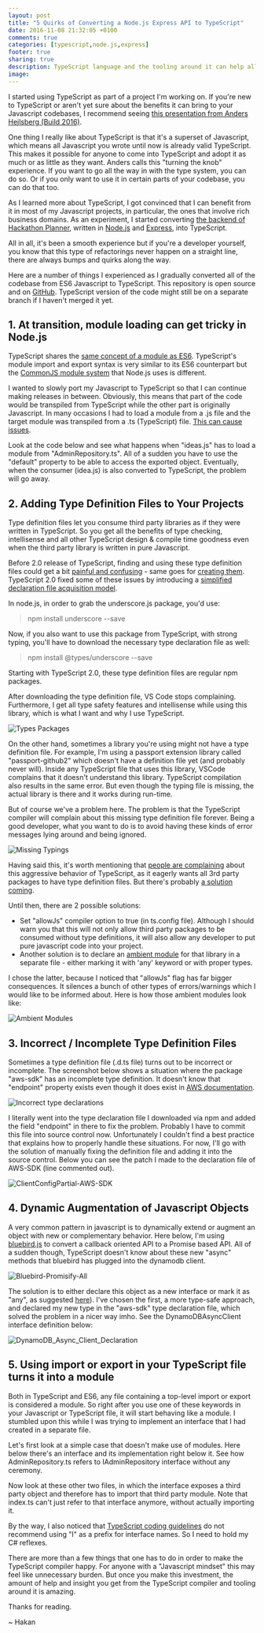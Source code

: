 ```yaml
---
layout: post
title: "5 Quirks of Converting a Node.js Express API to TypeScript"
date: 2016-11-08 21:32:05 +0100
comments: true
categories: [typescript,node.js,express]
footer: true
sharing: true
description: TypeScript language and the tooling around it can help all sizeable javascript projects to become more maintainable.
image:  
---
```


I started using TypeScript as part of a project I'm working on. If you're new to TypeScript or 
aren't yet sure about the benefits it can bring to your Javascript codebases, I recommend seeing 
[this presentation from Anders Hejlsberg (Build 2016)](https://channel9.msdn.com/Events/Build/2016/B881).

One thing I really like about TypeScript is that it's a superset of Javascript, which means all Javascript 
you wrote until now is already valid TypeScript. This makes it possible for anyone to come 
into TypeScript and adopt it as much or as little as they want. Anders calls this "turning the knob" 
experience. If you want to go all the way in with the type system, you can do so. Or if you only want to 
use it in certain parts of your codebase, you can do that too.

As I learned more about TypeScript, I got convinced that I can benefit from it in most of my Javascript projects, 
in particular, the ones that involve rich business domains. As an experiment, I started 
converting [the backend of Hackathon Planner](https://github.com/hakant/HackathonPlannerAPI), written in [Node.js](https://nodejs.org/en/) 
and [Express](http://expressjs.com/), into TypeScript. 

All in all, it's been a smooth experience but if 
you're a developer yourself, you know that this type of refactorings never happen on a straight line, there 
are always bumps and quirks along the way.   

Here are a number of things I experienced as I gradually converted all of the codebase from ES6 Javascript 
to TypeScript. This repository is open source and on [GitHub](https://github.com/hakant/HackathonPlannerAPI). 
TypeScript version of the code might still be on a separate branch if I haven't merged it yet.

## 1. At transition, module loading can get tricky in Node.js

TypeScript shares the [same concept of a module as ES6](https://www.typescriptlang.org/docs/handbook/modules.html). 
TypeScript's module import and export syntax is very similar to its ES6 counterpart but the [CommonJS 
module system](https://nodejs.org/docs/latest/api/modules.html) that Node.js uses is different.

I wanted to slowly port my Javascript to TypeScript so that I can continue making releases in between. 
Obviously, this means that part of the code would be transpiled from TypeScript while the other part is 
originally Javascript. In many occasions I had to load a module from a .js file and the target
module was transpiled from a .ts (TypeScript) file. [This can cause issues](https://github.com/Microsoft/TypeScript/issues/2719).

Look at the code below and see what happens when "ideas.js" has to load a module from "AdminRepository.ts". 
All of a sudden you have to use the "default" property to be able to access the exported object. 
Eventually, when the consumer (idea.js) is also converted to TypeScript, the problem will go away.
<br/>

<script src="https://gist.github.com/hakant/d68576a8d9cc9ed85e8d3c649ad8a856.js"></script>

## 2. Adding Type Definition Files to Your Projects

Type definition files let you consume third party libraries as if they were written in TypeScript. So 
you get all the benefits of type checking, intellisense and all other TypeScript design & compile time
goodness even when the third party library is written in pure Javascript.

Before 2.0 release of TypeScript, finding and using these type definition files could get a bit [painful and 
confusing](https://www.davevoyles.com/2016/02/16/how-to-add-type-definitions-to-a-typescript-project/) - 
same goes for [creating them](https://medium.com/@mweststrate/how-to-create-strongly-typed-npm-modules-1e1bda23a7f4#.7ur75n1hf).
TypeScript 2.0 fixed some of these issues by introducing a [simplified declaration file
acquisition model](https://blogs.msdn.microsoft.com/typescript/2016/09/22/announcing-typescript-2-0/#simplified-declaration-file-dts-acquisition).

In node.js, in order to grab the underscore.js package, you'd use:
>npm install underscore --save

Now, if you also want to use this package from TypeScript, with strong typing, you'll have to download
the necessary type declaration file as well:
>npm install @types/underscore --save

Starting with TypeScript 2.0, these type definition files are regular npm packages.

After downloading the type definition file, VS Code stops complaining. Furthermore, I get all type safety 
features and intellisense while using this library, which is what I want and why I use TypeScript. 

![Types Packages](/assets/Node_Express_TypeScript/types_packages.png)

On the other hand, sometimes a library you're using might not have a type definition file. For example, I'm using 
a passport extension library called "passport-github2" which doesn't have a definition file yet 
(and probably never will). Inside any TypeScript file that uses this library, VSCode complains that it doesn't 
understand this library. TypeScript compilation also results in the same error. But even though the typing file 
is missing, the actual library is there and it works during run-time.

But of course we've a problem here. The problem is that the TypeScript compiler will complain about this missing type definition file
forever. Being a good developer, what you want to do is to avoid having these kinds of error messages lying around
and being ignored.

![Missing Typings](/assets/Node_Express_TypeScript/missing_typing.png)

Having said this, it's worth mentioning that 
[people are complaining](https://medium.com/@sam.verschueren/the-one-thing-that-keeps-me-from-using-typescript-839e9bd464d7#.fg5tvva5g) 
about this aggressive behavior of TypeScript, as it eagerly wants all 3rd party packages to have type definition files. But
there's probably [a solution coming](https://github.com/Microsoft/TypeScript/pull/11446).

Until then, there are 2 possible solutions: 

* Set "allowJs" compiler option to true (in ts.config file). Although I should warn you that this will not only allow 
third party packages to be consumed without type definitions, it will also allow any developer to put pure 
javascript code into your project. 
* Another solution is to declare an [ambient module](https://www.typescriptlang.org/docs/handbook/modules.html#ambient-modules) 
for that library in a separate file - either marking it with 'any' keyword or with proper types.

I chose the latter, because I noticed that "allowJs" flag has far bigger consequences. It silences a bunch of 
other types of errors/warnings which I would like to be informed about. Here is how those ambient modules 
look like:

![Ambient Modules](/assets/Node_Express_TypeScript/ambient_modules.png)

## 3. Incorrect / Incomplete Type Definition Files

Sometimes a type definition file (.d.ts file) turns out to be incorrect or incomplete. The screenshot
below shows a situation where the package "aws-sdk" has an incomplete type definition. It doesn't 
know that "endpoint" property exists even though it does exist in [AWS documentation](http://docs.aws.amazon.com/amazondynamodb/latest/gettingstartedguide/GettingStarted.NodeJs.01.html).

![Incorrect type declarations](/assets/Node_Express_TypeScript/incorrect_d.ts_file.png)

I literally went into the type declaration file I downloaded via npm and added the field "endpoint"
in there to fix the problem. Probably I have to commit this file into source control now. Unfortunately 
I couldn't find a best practice that explains how to properly handle these situations. For now, I'll go
with the solution of manually fixing the definition file and adding it into the source control. Below you
can see the patch I made to the declaration file of AWS-SDK (line commented out).

![ClientConfigPartial-AWS-SDK](/assets/Node_Express_TypeScript/clientconfigpartial_d.ts.png)


## 4. Dynamic Augmentation of Javascript Objects

A very common pattern in javascript is to dynamically extend or augment an object with new or complementary
behavior. Here below, I'm using [bluebird.js](http://bluebirdjs.com) to convert a callback oriented API
to a Promise based API. All of a sudden though, TypeScript doesn't know about these new "async" methods that 
bluebird has plugged into the dynamodb client. 

![Bluebird-Promisify-All](/assets/Node_Express_TypeScript/promisify_all.png)

The solution is to either declare this object as a new interface or mark it as "any", 
as suggested [here](https://github.com/Microsoft/TypeScript/issues/8685)). I've chosen the first, a more type-safe
approach, and declared my new type in the "aws-sdk" type declaration file, which solved the problem in 
a nicer way imho. See the DynamoDBAsyncClient interface definition below:

![DynamoDB_Async_Client_Declaration](/assets/Node_Express_TypeScript/dynamodb_async_client_declaration.png)

## 5. Using import or export in your TypeScript file turns it into a module

Both in TypeScript and ES6, any file containing a top-level import or export is considered a module. So 
right after you use one of these keywords in your Javascript or TypeScript file, it will start behaving like 
a module. I stumbled upon this while I was trying to implement an interface that I had created in a separate 
file. 

Let's first look at a simple case that doesn't make use of modules. Here below there's an interface and its 
implementation right below it. See how AdminRepository.ts refers to IAdminRepository interface without 
any ceremony.
<br/>

<script src="https://gist.github.com/hakant/ce9a6521a16d871bb652c2f41299312d.js"></script>

<script src="https://gist.github.com/hakant/7c25b55660deffb5556df2357ab5708b.js"></script>

Now look at these other two files, in which the interface exposes a third party object and therefore has to 
import that third party module. Note that index.ts can't just refer to that interface anymore, without 
actually importing it.
<br/>

<script src="https://gist.github.com/hakant/126bbcdaa477680e4ace2021f9dedd3e.js"></script>

<script src="https://gist.github.com/hakant/88d0907ab7f3c090b4d4404a31c079c5.js"></script>

By the way, I also noticed that [TypeScript coding guidelines](https://github.com/Microsoft/TypeScript/wiki/Coding-guidelines)
do not recommend using "I" as a prefix for interface names. So I need to hold my C# reflexes. 

There are more than a few things that one has to do in order to make the TypeScript compiler happy. For anyone
with a "Javascript mindset" this may feel like unnecessary burden. But once you make this investment, 
the amount of help and insight you get from the TypeScript compiler and tooling around it is amazing.

Thanks for reading.

~ Hakan
